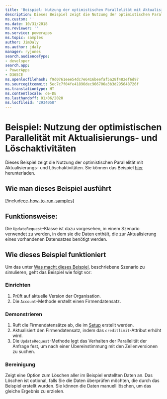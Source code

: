 ```yaml
---
title: 'Beispiel: Nutzung der optimistischen Parallelität mit Aktualisierungs- und Löschvorgängen (Common Data Service) | Microsoft-Dokumentation'
description: Dieses Beispiel zeigt die Nutzung der optimistischen Parallelität mit Aktualisierungs- und Löschaktivitäten.
ms.custom: ''
ms.date: 10/31/2018
ms.reviewer: ''
ms.service: powerapps
ms.topic: samples
author: JimDaly
ms.author: jdaly
manager: ryjones
search.audienceType:
- developer
search.app:
- PowerApps
- D365CE
ms.openlocfilehash: f9d0761eee54dc7e6416beefaf5a28f482ef6d97
ms.sourcegitcommit: 5ec7c7f04fe41896dec966706a3b3d295648726f
ms.translationtype: HT
ms.contentlocale: de-DE
ms.lasthandoff: 01/06/2020
ms.locfileid: "2934058"
---
```

# <a name="sample-use-optimistic-concurrency-with-update-and-delete-operations"></a>Beispiel: Nutzung der optimistischen Parallelität mit Aktualisierungs- und Löschaktivitäten

<!-- https://docs.microsoft.com/dynamics365/customer-engagement/developer/org-service/sample-use-optimistic-concurrency-update-delete-operations -->

Dieses Beispiel zeigt die Nutzung der optimistischen Parallelität mit Aktualisierungs- und Löschaktivitäten. Sie können das Beispiel [hier](https://github.com/Microsoft/PowerApps-Samples/tree/master/cds/orgsvc/C%23/OptimisticConcurrency) herunterladen.

## <a name="how-to-run-this-sample"></a>Wie man dieses Beispiel ausführt

[!include[cc-how-to-run-samples](../../includes/cc-how-to-run-samples.md)]


## <a name="what-this-sample-does"></a>Funktionsweise:

Die `UpdateRequest`-Klasse ist dazu vorgesehen, in einem Szenario verwendet zu werden, in dem sie die Daten enthält, die zur Aktualisierung eines vorhandenen Datensatzes benötigt werden.

## <a name="how-this-sample-works"></a>Wie dieses Beispiel funktioniert

Um das unter [Was macht dieses Beispiel](#what-this-sample-does), beschriebene Szenario zu simulieren, geht das Beispiel wie folgt vor:

### <a name="setup"></a>Einrichten

1. Prüft auf aktuelle Version der Organisation.
1. Die `Account`-Methode erstellt einen Firmendatensatz.

### <a name="demonstrate"></a>Demonstrieren

1. Ruft die Firmendatensätze ab, die im [Setup](#setup) erstellt werden.
1. Aktualisiert den Firmendatensatz, indem das `creditlimit`-Attribut erhöht wird.
1. Die `UpdateRequest`-Methode legt das Verhalten der Parallelität der Anfrage fest, um nach einer Übereinstimmung mit den Zeilenversionen zu suchen.

### <a name="clean-up"></a>Bereinigung

Zeigt eine Option zum Löschen aller im Beispiel erstellten Daten an. Das Löschen ist optional, falls Sie die Daten überprüfen möchten, die durch das Beispiel erstellt wurden. Sie können die Daten manuell löschen, um das gleiche Ergebnis zu erzielen.
